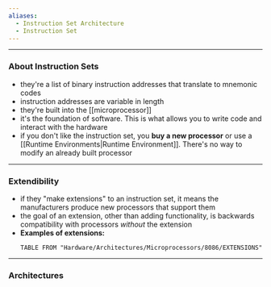 ```yaml
---
aliases:
  - Instruction Set Architecture
  - Instruction Set
---
```

---

### About Instruction Sets

- they're a list of binary instruction addresses that translate to mnemonic codes
- instruction addresses are variable in length
- they're built into the [[microprocessor]]
- it's the foundation of software. This is what allows you to write code and interact with the hardware
- if you don't like the instruction set, you **buy a new processor** or use a [[Runtime Environments|Runtime Environment]]. There's no way to modify an already built processor

---

### Extendibility

- if they "make extensions" to an instruction set, it means the manufacturers produce new processors that support them
- the goal of an extension, other than adding functionality, is backwards compatibility with processors *without* the extension
- **Examples of extensions:**
	```dataview
	TABLE FROM "Hardware/Architectures/Microprocessors/8086/EXTENSIONS"
	```

---

### Architectures